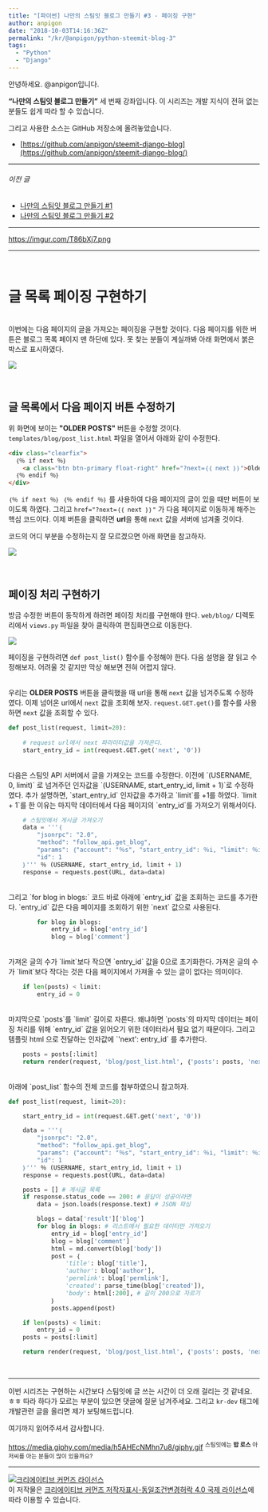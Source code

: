 ```yaml
---
title: "[파이썬] 나만의 스팀잇 블로그 만들기 #3 - 페이징 구현"
author: anpigon
date: "2018-10-03T14:16:36Z"
permalink: "/kr/@anpigon/python-steemit-blog-3"
tags:
  - "Python"
  - "Django"
---
```

안녕하세요. @anpigon입니다.

**<q>나만의 스팀잇 블로그 만들기</q>** 세 번째 강좌입니다. 이 시리즈는 개발 지식이 전혀 없는 분들도 쉽게 따라 할 수 있습니다.

그리고 사용한 소스는 GitHub 저장소에 올려놓았습니다. 

* [https://github.com/anpigon/steemit-django-blog](https://github.com/anpigon/steemit-django-blog/)


___
###### 이전 글
* [나만의 스팀잇 블로그 만들기 #1](https://steemit.com/kr/@anpigon/python-steemit-blog-1)
* [나만의 스팀잇 블로그 만들기 #2](https://steemit.com/kr/@anpigon/python-steemit-blog-2)
___


https://imgur.com/T86bXj7.png

<hr><br>

# 글 목록 페이징 구현하기

<br>이번에는 다음 페이지의 글을 가져오는 페이징을 구현할 것이다. 다음 페이지를 위한 버튼은 블로그 목록 페이지 맨 하단에 있다. 못 찾는 분들이 계실까봐 아래 화면에서 붉은 박스로 표시하였다.

![](https://imgur.com/uEWroKd.png)

<br>

## 글 목록에서 다음 페이지 버튼 수정하기

위 화면에 보이는 **"OLDER POSTS"** 버튼을 수정할 것이다. `templates/blog/post_list.html` 파일을 열어서 아래와 같이 수정한다.

```html
<div class="clearfix">
  ｛％ if next ％｝
  	<a class="btn btn-primary float-right" href="?next=｛｛ next ｝｝">Older Posts &rarr;</a>
  ｛％ endif ％｝
</div>
```
`｛％ if next ％｝ ｛％ endif ％｝` 를 사용하여 다음 페이지의 글이 있을 때만 버튼이 보이도록 하였다. 그리고 `href="?next=｛｛ next ｝｝"` 가 다음 페이지로 이동하게 해주는 핵심 코드이다. 이제 버튼을 클릭하면 **url**을 통해 `next` 값을 서버에 넘겨줄 것이다.

코드의 어디 부분을 수정하는지 잘 모르겠으면 아래 화면을 참고하자.

![](https://imgur.com/vfD4B4E.png)


<br>

## 페이징 처리 구현하기

방금 수정한 버튼이 동작하게 하려면 페이징 처리를 구현해야 한다. `web/blog/`  디렉토리에서 `views.py` 파일을 찾아 클릭하여 편집화면으로 이동한다.

![](https://imgur.com/ic9SzKg.png)

페이징을 구현하려면 `def post_list()` 함수를 수정해야 한다. 다음 설명을 잘 읽고 수정해보자. 어려울 것 같지만 막상 해보면 전혀 어렵지 않다.

<br>우리는 **OLDER POSTS** 버튼을 클릭했을 때 url을 통해 `next` 값을 넘겨주도록 수정하였다. 이제 넘어온 url에서 `next` 값을 조회해 보자. `request.GET.get()`를 함수를 사용하면 `next` 값을 조회할 수 있다. 

```python
def post_list(request, limit=20):
  
    # request url에서 next 파라미터값을 가져온다.
    start_entry_id = int(request.GET.get('next', '0'))
```

<br>
다음은 스팀잇 API 서버에서 글을 가져오는 코드를 수정한다. 이전에 `(USERNAME, 0, limit)` 로 넘겨주던 인자값을 `(USERNAME, start_entry_id, limit + 1)`로 수정하였다. 추가 설명하면, `start_entry_id` 인자값을 추가하고 `limit`를 +1를 하였다. `limit + 1`를 한 이유는 마지막 데이터에서 다음 페이지의 `entry_id`를 가져오기 위해서이다.

```python
    # 스팀잇에서 게시글 가져오기
    data = '''｛
        "jsonrpc": "2.0",
        "method": "follow_api.get_blog",
        "params": ｛"account": "％s", "start_entry_id": ％i, "limit": ％i｝,
        "id": 1
    ｝''' ％ (USERNAME, start_entry_id, limit + 1)
    response = requests.post(URL, data=data)
```

<br>
그리고 `for blog in blogs:` 코드 바로 아래에 `entry_id` 값을 조회하는 코드를 추가한다. `entry_id` 값은 다음 페이지를 조회하기 위한 `next` 값으로 사용된다.

```python
        for blog in blogs:
            entry_id = blog['entry_id']
            blog = blog['comment']
```

<br>
가져온 글의 수가 `limit`보다 작으면 `entry_id` 값을 0으로 초기화한다. 가져온 글의 수가 `limit`보다 작다는 것은 다음 페이지에서 가져올 수 있는 글이 없다는 의미이다.

```python
    if len(posts) < limit:
        entry_id = 0
```

<br>
마지막으로 `posts`를 `limit` 길이로 자른다. 왜냐하면 `posts`의 마지막 데이터는 페이징 처리를 위해 `entry_id` 값을 읽어오기 위한 데이터라서 필요 없기 때문이다. 그리고 템플릿 html 으로 전달하는 인자값에 `'next': entry_id` 를 추가한다.

```python
    posts = posts[:limit]
    return render(request, 'blog/post_list.html', ｛'posts': posts, 'next': entry_id ｝)
```

<br>
아래에 `post_list` 함수의 전체 코드를 첨부하였으니 참고하자.


```python
def post_list(request, limit=20):

    start_entry_id = int(request.GET.get('next', '0'))

    data = '''｛
        "jsonrpc": "2.0",
        "method": "follow_api.get_blog",
        "params": ｛"account": "％s", "start_entry_id": ％i, "limit": ％i｝,
        "id": 1
    ｝''' ％ (USERNAME, start_entry_id, limit + 1)
    response = requests.post(URL, data=data)

    posts = [] # 게시글 목록
    if response.status_code == 200: # 응답이 성공이라면
        data = json.loads(response.text) # JSON 파싱

        blogs = data['result']['blog']
        for blog in blogs: # 리스트에서 필요한 데이터만 가져오기
            entry_id = blog['entry_id']
            blog = blog['comment']
            html = md.convert(blog['body']) 
            post = ｛
                'title': blog['title'],
                'author': blog['author'],
                'permlink': blog['permlink'],
                'created': parse_time(blog['created']),
                'body': html[:200], # 길이 200으로 자르기
            ｝
            posts.append(post)

    if len(posts) < limit:
        entry_id = 0
    posts = posts[:limit]

    return render(request, 'blog/post_list.html', ｛'posts': posts, 'next': entry_id ｝)
```

<br>


___

이번 시리즈는 구현하는 시간보다 스팀잇에 글 쓰는 시간이 더 오래 걸리는 것 같네요. ㅎㅎ 따라 하다가 모르는 부분이 있으면 댓글에 질문 남겨주세요. 그리고 `kr-dev` 태그에 개발관련 글을 올리면 제가 보팅해드립니다.

여기까지 읽어주셔서 감사합니다.

https://media.giphy.com/media/h5AHEcNMhn7u8/giphy.gif
<sup>스팀잇에는 **밥 로스** 아저씨를 아는 분들이 많이 있을까요?</sup>

___


<a rel="license" href="http://creativecommons.org/licenses/by-sa/4.0/"><img alt="크리에이티브 커먼즈 라이선스" style="border-width:0" src="https://i.creativecommons.org/l/by-sa/4.0/88x31.png" /></a><br />이 저작물은 <a rel="license" href="http://creativecommons.org/licenses/by-sa/4.0/">크리에이티브 커먼즈 저작자표시-동일조건변경허락 4.0 국제 라이선스</a>에 따라 이용할 수 있습니다.





